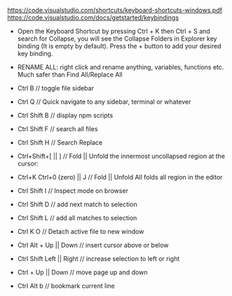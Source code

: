 https://code.visualstudio.com/shortcuts/keyboard-shortcuts-windows.pdf
https://code.visualstudio.com/docs/getstarted/keybindings

- Open the Keyboard Shortcut by pressing Ctrl + K then Ctrl + S and search for Collapse, you will see the Collapse Folders in Explorer key binding (It is empty by default). Press the + button to add your desired key binding.
- RENAME ALL: right click and rename anything, variables, functions etc. Much safer than Find All/Replace All
- Ctrl B // toggle file sidebar
- Ctrl Q // Quick navigate to any sidebar, terminal or whatever
- Ctrl Shift B // display npm scripts
- Ctrl Shift F // search all files
- Ctrl Shift H // Search Replace
- Ctrl+Shift+[ || ] // Fold || Unfold the innermost uncollapsed region at the cursor:
- Ctrl+K Ctrl+0 (zero) || J // Fold || Unfold All folds all region in the editor
- Ctrl Shift I // Inspect mode on browser
- Ctrl Shift D // add next match to selection
- Ctrl Shift L // add all matches to selection
- Ctrl K O // Detach active file to new window
- Ctrl Alt + Up || Down // insert cursor above or below
- Ctrl Shift Left || Right // increase selection to left or right

- Ctrl + Up || Down // move page up and down

- Ctrl Alt b // bookmark current line
